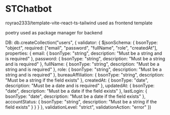 # STChatbot

royrao2333/template-vite-react-ts-tailwind used as frontend template

poetry used as package manager for backend

DB:
db.createCollection("users", {
  validator: {
    $jsonSchema: {
      bsonType: "object",
      required: ["email", "password", "fullName", "role", "createdAt"],
      properties: {
        email: { bsonType: "string", description: "Must be a string and is required" },
        password: { bsonType: "string", description: "Must be a string and is required" },
        fullName: { bsonType: "string", description: "Must be a string and is required" },
        role: { bsonType: "string", description: "Must be a string and is required" },
        bureauAffiliation: { bsonType: "string", description: "Must be a string if the field exists" },
        createdAt: { bsonType: "date", description: "Must be a date and is required" },
        updatedAt: { bsonType: "date", description: "Must be a date if the field exists" },
        lastLogin: { bsonType: "date", description: "Must be a date if the field exists" },
        accountStatus: { bsonType: "string", description: "Must be a string if the field exists" }
      }
    }
  },
  validationLevel: "strict",
  validationAction: "error"
})
